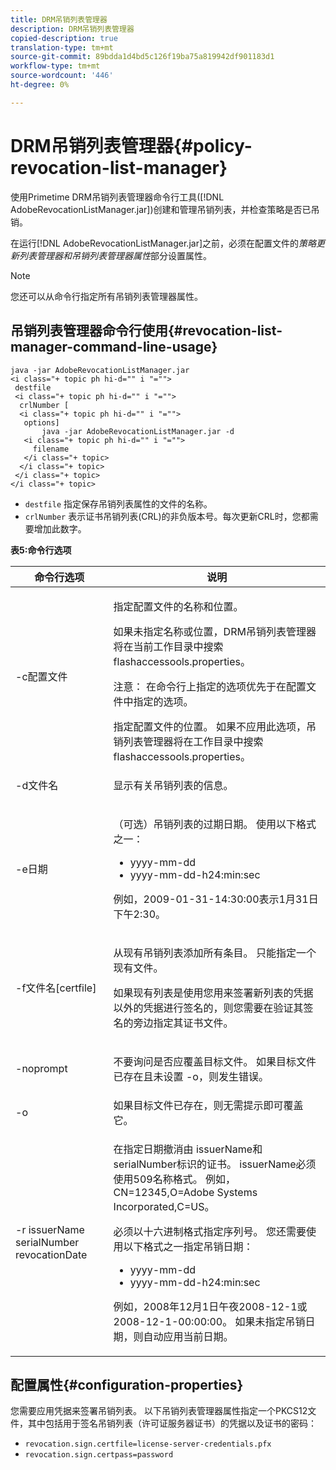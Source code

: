 ```yaml
---
title: DRM吊销列表管理器
description: DRM吊销列表管理器
copied-description: true
translation-type: tm+mt
source-git-commit: 89bdda1d4bd5c126f19ba75a819942df901183d1
workflow-type: tm+mt
source-wordcount: '446'
ht-degree: 0%

---
```



# DRM吊销列表管理器{#policy-revocation-list-manager}

使用Primetime DRM吊销列表管理器命令行工具([!DNL AdobeRevocationListManager.jar])创建和管理吊销列表，并检查策略是否已吊销。

在运行[!DNL AdobeRevocationListManager.jar]之前，必须在配置文件的&#x200B;*策略更新列表管理器和吊销列表管理器属性*&#x200B;部分设置属性。

>[!NOTE]
>
>您还可以从命令行指定所有吊销列表管理器属性。

## 吊销列表管理器命令行使用{#revocation-list-manager-command-line-usage}

```
java -jar AdobeRevocationListManager.jar 
<i class="+ topic ph hi-d="" i "="">
 destfile 
 <i class="+ topic ph hi-d="" i "="">
  crlNumber [
  <i class="+ topic ph hi-d="" i "="">
   options] 
       java -jar AdobeRevocationListManager.jar -d 
   <i class="+ topic ph hi-d="" i "="">
     filename
   </i class="+ topic>
  </i class="+ topic>
 </i class="+ topic>
</i class="+ topic>
```

* `destfile` 指定保存吊销列表属性的文件的名称。
* `crlNumber` 表示证书吊销列表(CRL)的非负版本号。每次更新CRL时，您都需要增加此数字。

**表5:命令行选项**

<table frame="all" colsep="1" rowsep="1" class="+ topic/table adobe-d/table " id="table_a3y_wqy_n4">  
 <thead class="- topic/thead "> 
  <tr rowsep="1" class="- topic/row "> 
   <th colname="1" class="- topic/entry entry"> 命令行选项 </th> 
   <th colname="2" class="- topic/entry entry"> 说明 </th> 
  </tr> 
 </thead>
 <tbody class="- topic/tbody "> 
  <tr rowsep="1" class="- topic/row "> 
   <td colname="1" class="- topic/entry "><span class="+ topic/ph pr-d/codeph codeph">-c配置文件</span> </td> 
   <td colname="2" class="- topic/entry "><p class="- topic/p ">指定配置文件的名称和位置。 </p><p class="- topic/p ">如果未指定名称或位置，DRM吊销列表管理器将在当前工作目录中搜索<span class="filepath"> flashaccessools.properties</span>。 </p><p>注意： 在命令行上指定的选项优先于在配置文件中指定的选项。 </p>指定配置文件的位置。 如果不应用此选项，吊销列表管理器将在工作目录中搜索<span class="filepath"> flashaccessools.properties</span>。 </td> 
  </tr> 
  <tr rowsep="1" class="- topic/row "> 
   <td colname="1" class="- topic/entry "><span class="+ topic/ph pr-d/codeph codeph">-d文件名</span> </td> 
   <td colname="2" class="- topic/entry "> <p class="- topic/p ">显示有关吊销列表的信息。 </p> </td> 
  </tr> 
  <tr rowsep="1" class="- topic/row "> 
   <td colname="1" class="- topic/entry "><span class="+ topic/ph pr-d/codeph codeph">-e日期</span> </td> 
   <td colname="2" class="- topic/entry "> <p class="- topic/p ">（可选）吊销列表的过期日期。 使用以下格式之一： 
     <ul id="ul_2C89F8183C3647C593CB67576D9DED07"> 
      <li id="li_A866F6CBCB464193A119A6609C8F3B2A"><span class="+ topic/ph pr-d/codeph codeph">yyyy-mm-dd</span> </li> 
      <li id="li_B5F9F6C995E64464838DDE447848F707"><span class="+ topic/ph pr-d/codeph codeph">yyyy-mm-dd-h24:min:sec</span> </li> 
     </ul>例如，2009-01-31-14:30:00表示1月31日下午2:30。 </p> </td> 
  </tr> 
  <tr rowsep="1" class="- topic/row "> 
   <td colname="1" class="- topic/entry "><span class="codeph">-f文件名[certfile]</span> </td> 
   <td colname="2" class="- topic/entry "> <p>从现有吊销列表添加所有条目。 只能指定一个现有文件。 </p> <p class="- topic/p ">如果现有列表是使用您用来签署新列表的凭据以外的凭据进行签名的，则您需要在验证其签名的旁边指定其证书文件。 </p> </td> 
  </tr> 
  <tr rowsep="1" class="- topic/row "> 
   <td colname="1" class="- topic/entry "><span class="codeph"> -noprompt</span> </td> 
   <td colname="2" class="- topic/entry "> <p class="- topic/p ">不要询问是否应覆盖目标文件。 如果目标文件已存在且未设置<span class="codeph"> -o</span>，则发生错误。 </p> </td> 
  </tr> 
  <tr rowsep="1" class="- topic/row "> 
   <td colname="1" class="- topic/entry "><span class="codeph"> -o</span> </td> 
   <td colname="2" class="- topic/entry "> 如果目标文件已存在，则无需提示即可覆盖它。 </td> 
  </tr> 
  <tr rowsep="0" class="- topic/row "> 
   <td colname="1" class="- topic/entry "><span class="codeph">-r issuerName serialNumber revocationDate</span> </td> 
   <td colname="2" class="- topic/entry "> <p class="- topic/p ">在指定日期撤消由<span class="codeph"> issuerName</span>和<span class="codeph"> serialNumber</span>标识的证书。 <span class="codeph"> issuerName</span>必须使用509名称格式。 例如，<span class="codeph"> CN=12345,O=Adobe Systems Incorporated,C=US</span>。 </p> <p>必须以十六进制格式指定序列号。 您还需要使用以下格式之一指定吊销日期： 
     <ul id="ul_1524FBC6818248F3A2B271243E649400"> 
      <li id="li_BC618EA2332D42A59B1B5434CAFFD2AF"><span class="+ topic/ph pr-d/codeph codeph">yyyy-mm-dd</span> </li> 
      <li id="li_97F77810D20C4CF2944EFCFF5DFAE467"><span class="+ topic/ph pr-d/codeph codeph">yyyy-mm-dd-h24:min:sec</span> </li> 
     </ul>例如，2008年12月1日午夜2008-12-1或2008-12-1-00:00:00。 如果未指定吊销日期，则自动应用当前日期。 </p> </td> 
  </tr> 
 </tbody> 
</table>

## 配置属性{#configuration-properties}

您需要应用凭据来签署吊销列表。 以下吊销列表管理器属性指定一个PKCS12文件，其中包括用于签名吊销列表（许可证服务器证书）的凭据以及证书的密码：

* `revocation.sign.certfile=license-server-credentials.pfx`
* `revocation.sign.certpass=password`